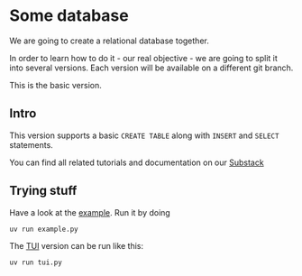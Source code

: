 # Some database

We are going to create a relational database together.

In order to learn how to do it - our real objective - we are going to split
it into several versions. Each version will be available on a different git branch.

This is the basic version.

## Intro

This version supports a basic `CREATE TABLE` along with `INSERT` and `SELECT` statements.

You can find all related tutorials and documentation on our [Substack](https://tiagoantao.substack.com/)

## Trying stuff

Have a look at the [example](example.py). Run it by doing

`uv run example.py`

The [TUI](tui.py) version can be run like this:

`uv run tui.py`
